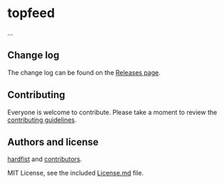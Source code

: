 # topfeed

...

## Change log

The change log can be found on the [Releases page](https://github.com/hardfist/topfeed/releases).

## Contributing

Everyone is welcome to contribute. Please take a moment to review the [contributing guidelines](Contributing.md).

## Authors and license

[hardfist](https://github.com/TopFeed) and [contributors](https://github.com/hardfist/topfeed/graphs/contributors).

MIT License, see the included [License.md](License.md) file.
